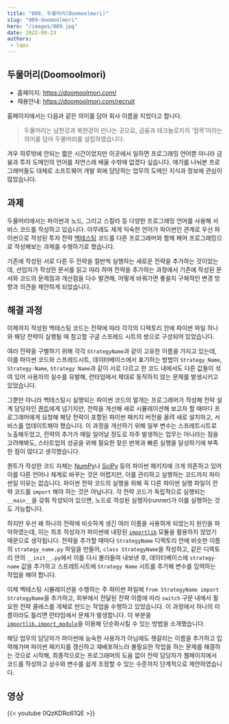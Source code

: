 ```yaml
---
title: "009. 두물머리(Doomoolmori)"
slug: "009-doomoolmori"
hero: "/images/009.jpg"
date: 2022-09-23
authors:
 - lqez
---
```


## 두물머리(Doomoolmori)

 - 홈페이지: <https://doomoolmori.com/>
 - 채용안내: <https://doomoolmori.com/recruit>

홈페이지에서는 다음과 같은 의미를 담아 회사 이름을 지었다고 합니다.

> 두물머리는 남한강과 북한강이 만나는 곳으로, 금융과 테크놀로지의 ‘접목’이라는 의미를 담아 두물머리를 설립하였습니다.

겨우 하루밖에 안되는 짧은 시간이었지만 이곳에서 일하면 프로그래밍 언어뿐 아니라 금융과 투자 도메인의 언어를 자연스레 배울 수밖에 없겠다 싶습니다.
얘기를 나눠본 프로그래머들도 대체로 소프트웨어 개발 외에 담당하는 업무의 도메인 지식과 정보에 관심이 많았습니다.

## 과제

두물머리에서는 파이썬과 노드, 그리고 스칼라 등 다양한 프로그래밍 언어를 사용해 서비스 코드를 작성하고 있습니다.
아무래도 제게 익숙한 언어가 파이썬인 관계로 우선 파이썬으로 작성된 투자 전략 [백테스팅](https://en.wikipedia.org/wiki/Backtesting) 코드를 다른 프로그래머와 함께 페어 프로그래밍으로 작성해보는 과제를 수행하기로 했습니다.

기존에 작성된 서로 다른 두 전략을 절반씩 실행하는 새로운 전략을 추가하는 것이었는데, 선임자가 작성한 문서를 읽고 따라 하며 전략을 추가하는 과정에서 기존에 작성된 문서와 코드의 문제점과 개선점을 다수 발견해, 어떻게 바꿔가면 좋을지 구체적인 변경 방향과 의견을 제안하게 되었습니다.

## 해결 과정

이제까지 작성된 백테스팅 코드는 전략에 따라 각각의 디렉토리 안에 파이썬 파일 하나와 해당 전략이 실행될 때 참고할 구글 스프레드 시트의 쌍으로 구성되어 있었습니다.

여러 전략을 구별하기 위해 각각 `StrategyName`과 같이 고유한 이름을 가지고 있는데, 이를 파이썬 코드와 스프레드시트, 데이터베이스에서 표기하는 방법이 `Strategy_Name`, `Strategy-Name`, `Strategy Name`과 같이 서로 다르고 한 코드 내에서도 다른 값들이 섞여 있어 사용자의 실수를 유발해, 런타임에서 제대로 동작하지 않는 문제를 발생시키고 있었습니다.

그뿐만 아니라 백테스팅시 실행되는 파이썬 코드의 얼개는 프로그래머가 작성해 전략 설계 담당자인 [퀀트](https://en.wikipedia.org/wiki/Quantitative_analysis_(finance))에게 넘기지만, 전략을 개선해 새로 시뮬레이션해 보고자 할 때마다 프로그래머에게 요청해 해당 전략이 포함된 파이썬 패키지 버전을 올려 새로 설치하고, 서비스를 업데이트해야 했습니다. 이 과정을 개선하기 위해 일부 변수는 스프레트시트로 노출해두었고, 전략의 추가가 매일 일어날 정도로 자주 발생하는 업무는 아니라는 점을 고려해봐도, 스타트업의 성공을 위해 필요한 잦은 반복과 빠른 실행을 달성하기에 부족한 점이 많다고 생각했습니다.

퀀트가 작성한 코드 자체는 [NumPy](https://numpy.org/)나 [SciPy](https://scipy.org/) 등의 파이썬 패키지에 크게 의존하고 있어 이를 다른 언어나 체계로 바꾸는 것은 어렵지만, 이를 관리하고 실행하는 코드까지 파이썬일 이유는 없습니다. 파이썬 전략 코드의 실행을 위해 꼭 다른 파이썬 실행 파일이 전략 코드를 `import` 해야 하는 것은 아닙니다. 각 전략 코드가 독립적으로 실행되는 `__main__`을 갖춰 작성되어 있으면, 노드로 작성된 실행자(runner)가 이를 실행하는 것도 가능합니다.

하지만 우선 왜 하나의 전략에 비슷하게 생긴 여러 이름을 사용하게 되었는지 원인을 파악하였는데, 이는 최초 작성자가 파이썬에 내장된 [`importlib`](https://docs.python.org/ko/3/library/importlib.html) 모듈을 활용하지 않았기 때문으로 생각됩니다. 전략을 추가할 때마다 `StrategyName` 디렉토리 안에 비슷한 이름의 `strategy_name.py` 파일을 만들어, `class StrategyName`을 작성하고, 같은 디렉토리 안의 `__init__.py`에서 이를 다시 불러들여 내보낸 후, 데이터베이스에 `strategy-name` 값을 추가하고 스프레트시트에 `Strategy Name` 시트를 추가해 변수를 입력하는 작업을 해야 합니다.

이제 백테스팅 시뮬레이션을 수행하는 주 파이썬 파일에 `from StrategyName import StrategyName`을 추가하고, 외부에서 전달된 전략 이름에 따라 `switch` 구문 내에서 필요한 전략 클래스를 개체로 만드는 작업을 수행하고 있었습니다. 이 과정에서 하나의 이름이라도 틀리면 런타임에서 문제가 발생합니다. 이 부분을 [`importlib.import_module`](https://docs.python.org/ko/3/library/importlib.html#importlib.import_module)을 이용해 단순화시킬 수 있는 방법을 소개했습니다.

해당 업무의 담당자가 파이썬에 능숙한 사용자가 아님에도 헷갈리는 이름을 추가하고 입력해가며 파이썬 패키지를 갱신하고 재배포하느라 불필요한 작업을 하는 문제를 해결하는 것으로 시작해, 최종적으로는 프로그래머의 도움 없이 전략 담당자가 웹페이지에서 코드를 작성하고 상수와 변수를 쉽게 조정할 수 있는 수준까지 단계적으로 제안하였습니다.

## 영상
{{< youtube 0QzKDRo61QE >}}
